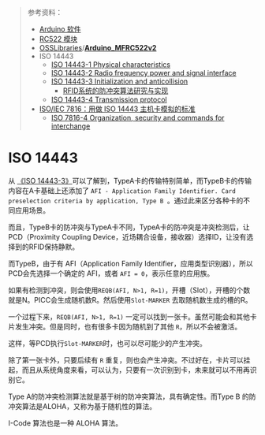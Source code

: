> 参考资料：
>
> - [Arduino 软件](https://github.com/OSSLibraries/Arduino_MFRC522v2/blob/master/examples/CustomSPI/CustomSPI.ino)
> - [RC522 模块](https://detail.tmall.com/item.htm?id=41286608549&spm=a1z09.2.0.0.76de2e8dWfniHl&_u=n2d3uchq0e47&skuId=4281464454677)
> - [OSSLibraries](https://github.com/OSSLibraries)/**[Arduino_MFRC522v2](https://github.com/OSSLibraries/Arduino_MFRC522v2)**
> - ISO 14443
>   - [ISO 14443-1 Physical characteristics](http://sweet.ua.pt/andre.zuquete/Aulas/IRFID/11-12/docs/ISO-IEC_14443-1.pdf)
>   - [ISO 14443-2 Radio frequency power and signal interface](http://www.emutag.com/iso/14443-2.pdf)
>   - [ISO 14443-3 Initialization and anticollision](http://wg8.de/wg8n1496_17n3613_Ballot_FCD14443-3.pdf)
>     - [RFID系统的防冲突算法研究与实现](http://wfdata.hznet.com.cn/F/view/RFID%e7%b3%bb%e7%bb%9f%e7%9a%84%e9%98%b2%e5%86%b2%e7%aa%81%e7%ae%97%e6%b3%95%e7%a0%94%e7%a9%b6%e4%b8%8e%e5%ae%9e%e7%8e%b0.aspx?ID=Thesis_Y1602849&transaction=%7b%22ExtraData%22%3a%5b%5d%2c%22IsCache%22%3afalse%2c%22Transaction%22%3a%7b%22DateTime%22%3a%22%5c%2fDate(1653898535893%2b0800)%5c%2f%22%2c%22Id%22%3a%22d26ec693-68fd-4146-a703-aea5010bf4c1%22%2c%22Memo%22%3anull%2c%22ProductDetail%22%3a%22Thesis_Y1602849%22%2c%22SessionId%22%3a%2227d0b348-ec8e-4ccb-968a-2517e1f146ed%22%2c%22Signature%22%3a%22jJdV4KjV%2boIkjs53Ow4zFe5xk1fF7alhPpc4gHyEGqkjH1Z21%5c%2fi0qdND5wJExdxa%22%2c%22TransferIn%22%3a%7b%22AccountType%22%3a%22Income%22%2c%22Key%22%3a%22ThesisFulltext%22%7d%2c%22TransferOut%22%3a%7b%22AccountType%22%3a%22GBalanceLimit%22%2c%22Key%22%3a%22hzct02%22%7d%2c%22Turnover%22%3a1.00000%2c%22User%22%3a%7b%22AccountType%22%3a%22Group%22%2c%22Key%22%3a%22hzct02%22%7d%2c%22UserIP%22%3a%22183.129.115.48%22%7d%2c%22TransferOutAccountsStatus%22%3a%5b%5d%7d)
>   - [ISO 14443-4 Transmission protocol](http://www.emutag.com/iso/14443-4.pdf)
> - [ISO/IEC 7816：用做 ISO 14443 主机卡模拟的标准](https://stackoverflow.com/questions/27533193/android-hce-are-there-rules-for-aid)
>   - [ISO 7816-4 Organization, security and commands for interchange](https://github.com/dongri/emv-qrcode-doc/blob/master/ISO%20IEC%207816-4.pdf)

# ISO 14443

从 [《ISO 14443-3》](http://wg8.de/wg8n1496_17n3613_Ballot_FCD14443-3.pdf)可以了解到，TypeA卡的传输特别简单，而TypeB卡的传输内容在A卡基础上还添加了 `AFI - Application Family Identifier. Card preselection criteria by application, Type B `。通过此来区分各种卡的不同应用场景。

而且，TypeB卡的防冲突与TypeA卡不同，TypeA卡的防冲突是冲突检测后，让PCD（Proximity Coupling Device，近场耦合设备，接收器）选择ID，让没有选择到的RFID保持静默。

而TypeB，由于有 AFI（Application Family Identifier，应用类型识别器），所以PCD会先选择一个确定的 AFI，或者 `AFI = 0`，表示任意的应用族。

如果有检测到冲突，则会使用`REQB(AFI, N>1, R=1)`，开槽（Slot），开槽的个数就是N。PICC会生成随机数R。然后使用`Slot-MARKER` 去取随机数生成的槽的R。

一个过程下来，`REQB(AFI, N>1, R=1)` 一定可以找到一张卡。虽然可能会和其他卡片发生冲突。但是同时，也有很多卡因为随机到了其他 `R`，所以不会被激活。

这样，等PCD执行`Slot-MARKER`时，也可以尽可能少的产生冲突。

除了第一张卡外，只要后续有 `R` 重复，则也会产生冲突。不过好在，卡片可以挂起，而且从系统角度来看，可以认为，只要有一次识别到卡，未来就可以不用再识别它。

Type A的防冲突检测算法就是基于树的防冲突算法，具有确定性。而Type B 的防冲突算法是ALOHA，又称为基于随机性的算法。

I-Code 算法也是一种 ALOHA 算法。

